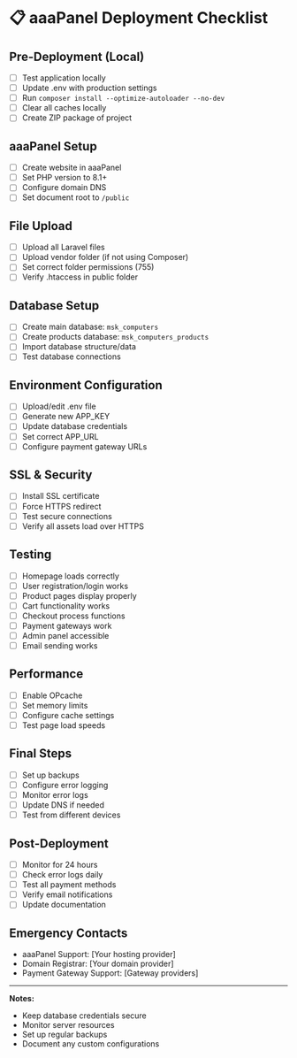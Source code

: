 # 📋 aaaPanel Deployment Checklist

## Pre-Deployment (Local)
- [ ] Test application locally
- [ ] Update .env with production settings
- [ ] Run `composer install --optimize-autoloader --no-dev`
- [ ] Clear all caches locally
- [ ] Create ZIP package of project

## aaaPanel Setup
- [ ] Create website in aaaPanel
- [ ] Set PHP version to 8.1+
- [ ] Configure domain DNS
- [ ] Set document root to `/public`

## File Upload
- [ ] Upload all Laravel files
- [ ] Upload vendor folder (if not using Composer)
- [ ] Set correct folder permissions (755)
- [ ] Verify .htaccess in public folder

## Database Setup
- [ ] Create main database: `msk_computers`
- [ ] Create products database: `msk_computers_products`  
- [ ] Import database structure/data
- [ ] Test database connections

## Environment Configuration
- [ ] Upload/edit .env file
- [ ] Generate new APP_KEY
- [ ] Update database credentials
- [ ] Set correct APP_URL
- [ ] Configure payment gateway URLs

## SSL & Security
- [ ] Install SSL certificate
- [ ] Force HTTPS redirect
- [ ] Test secure connections
- [ ] Verify all assets load over HTTPS

## Testing
- [ ] Homepage loads correctly
- [ ] User registration/login works
- [ ] Product pages display properly
- [ ] Cart functionality works
- [ ] Checkout process functions
- [ ] Payment gateways work
- [ ] Admin panel accessible
- [ ] Email sending works

## Performance
- [ ] Enable OPcache
- [ ] Set memory limits
- [ ] Configure cache settings
- [ ] Test page load speeds

## Final Steps
- [ ] Set up backups
- [ ] Configure error logging
- [ ] Monitor error logs
- [ ] Update DNS if needed
- [ ] Test from different devices

## Post-Deployment
- [ ] Monitor for 24 hours
- [ ] Check error logs daily
- [ ] Test all payment methods
- [ ] Verify email notifications
- [ ] Update documentation

## Emergency Contacts
- aaaPanel Support: [Your hosting provider]
- Domain Registrar: [Your domain provider]
- Payment Gateway Support: [Gateway providers]

---

**Notes:**
- Keep database credentials secure
- Monitor server resources
- Set up regular backups
- Document any custom configurations
